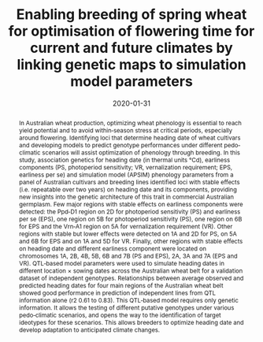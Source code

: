 ---
authors: 
 - Matthieu Bogard 
 - Ben Biddulph  
 - bangyou-zheng  
 - Matthew Hayden  
 - Haydn Kuchel  
 - Dan Mullan  
 - Vincent Allard  
 - Jacques Le Gouis  
 - Scott C. Chapman

doi: 10.1002/csc2.20113
date: "2020-01-31"
image_preview: ""
math: false
publication_types: ["2"]
publication: "Crop Science"
publication_short: ""
selected: false
title: "Enabling breeding of spring wheat for optimisation of flowering time for current and future climates by linking genetic maps to simulation model parameters"
tags: 
 - apsim
 - model
 - wheat
 - SNP
 - gene


abstract: "In Australian wheat production, optimizing wheat phenology is essential to reach yield potential and to avoid within‐season stress at critical periods, especially around flowering. Identifying loci that determine heading date of wheat cultivars and developing models to predict genotype performances under different pedo‐climatic scenarios will assist optimization of phenology through breeding. In this study, association genetics for heading date (in thermal units °Cd), earliness components (PS, photoperiod sensitivity; VR, vernalization requirement; EPS, earliness per se) and simulation model (APSIM) phenology parameters from a panel of Australian cultivars and breeding lines identified loci with stable effects (i.e. repeatable over two years) on heading date and its components, providing new insights into the genetic architecture of this trait in commercial Australian germplasm. Few major regions with stable effects on earliness components were detected: the Ppd‐D1 region on 2D for photoperiod sensitivity (PS) and earliness per se (EPS), one region on 5B for photoperiod sensitivity (PS), one region on 6B for EPS and the Vrn‐A1 region on 5A for vernalization requirement (VR). Other regions with stable but lower effects were detected on 1A and 2D for PS, on 5A and 6B for EPS and on 1A and 5D for VR. Finally, other regions with stable effects on heading date and different earliness component were located on chromosomes 1A, 2B, 4B, 5B, 6B and 7B (PS and EPS), 2A, 3A and 7A (EPS and VR). QTL‐based model parameters were used to simulate heading dates in different location × sowing dates across the Australian wheat belt for a validation dataset of independent genotypes. Relationships between average observed and predicted heading dates for four main regions of the Australian wheat belt showed good performance in prediction of independent lines from QTL information alone (r2 0.61 to 0.83). This QTL‐based model requires only genetic information. It allows the testing of different putative genotypes under various pedo‐climatic scenarios, and opens the way to the identification of target ideotypes for these scenarios. This allows breeders to optimize heading date and develop adaptation to anticipated climate changes."

---
